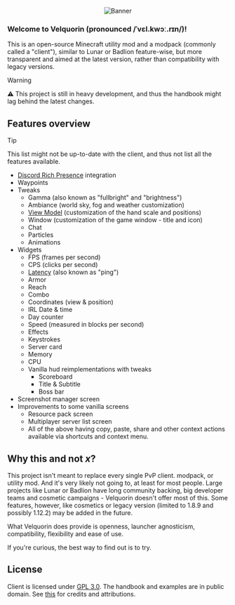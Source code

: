 <p align="center">
    <img align="center" alt="Banner" src="/branding/banner.png">
</p>

### Welcome to Velquorin (**pronounced /ˈvɛl.kwɔː.rɪn/**)!
This is an open-source Minecraft utility mod and a modpack (commonly called a "client"), similar to Lunar or Badlion feature-wise, but more transparent and aimed at the latest version, rather than compatibility with legacy versions. 

> [!WARNING]
> ⚠️ This project is still in heavy development, and thus the handbook might lag behind the latest changes.

## Features overview
> [!TIP]
> This list might not be up-to-date with the client, and thus not list all the features available.

- [Discord Rich Presence](/reference/glossary#discord-rich-presence) integration
- Waypoints
- Tweaks
  - Gamma (also known as "fullbright" and "brightness")
  - Ambiance (world sky, fog and weather customization)
  - [View Model](/reference/glossary#view-model) (customization of the hand scale and positions)
  - Window (customization of the game window - title and icon)
  - Chat
  - Particles
  - Animations
- Widgets
  - FPS (frames per second)
  - CPS (clicks per second)
  - [Latency](/reference/glossary#latency) (also known as "ping")
  - Armor
  - Reach
  - Combo
  - Coordinates (view & position)
  - IRL Date & time
  - Day counter
  - Speed (measured in blocks per second)
  - Effects
  - Keystrokes
  - Server card
  - Memory
  - CPU
  - Vanilla hud reimplementations with tweaks
    - Scoreboard
    - Title & Subtitle
    - Boss bar
- Screenshot manager screen
- Improvements to some vanilla screens
  - Resource pack screen
  - Multiplayer server list screen
  - All of the above having copy, paste, share and other context actions available via shortcuts and context menu.

## Why this and not *x*?
This project isn't meant to replace every single PvP client. modpack, or utility mod. And it's very likely not going to, at least for most people.
Large projects like Lunar or Badlion have long community backing, big developer teams and cosmetic campaigns - Velquorin doesn't offer most of this.
Some features, however, like cosmetics or legacy version (limited to 1.8.9 and possibly 1.12.2) may be added in the future.

What Velquorin does provide is openness, launcher agnosticism, compatibility, flexibility and ease of use.

If you're curious, the best way to find out is to try.

## License
Client is licensed under [GPL 3.0](http://choosealicense.com/licenses/gpl-3.0/). The handbook and examples are in public domain.
See [this](https://github.com/clemenside/velquorin/tree/main#credits) for credits and attributions.
